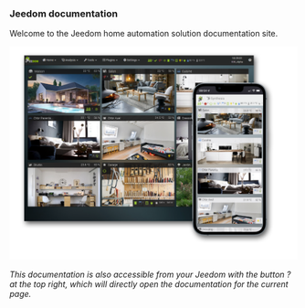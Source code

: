 ### Jeedom documentation

Welcome to the Jeedom home automation solution documentation site.

<div id="div_searchBar"></div>

![Présentation](../img/img_home.png)

*This documentation is also accessible from your Jeedom with the button ? at the top right, which will directly open the documentation for the current page.*
